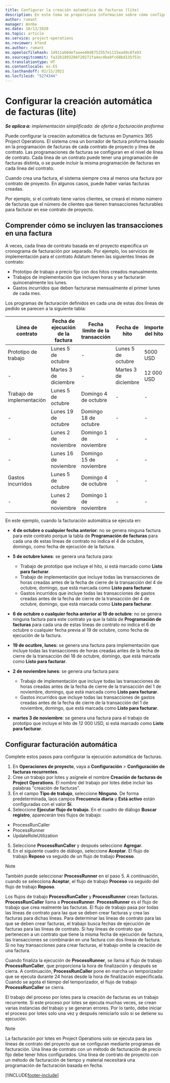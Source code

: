 ```yaml
---
title: Configurar la creación automática de facturas (lite)
description: En este tema se proporciona información sobre cómo configurar la creación automática de facturas proforma.
author: rumant
manager: Annbe
ms.date: 10/13/2020
ms.topic: article
ms.service: project-operations
ms.reviewer: kfend
ms.author: rumant
ms.openlocfilehash: 1d911ab0defaaee40d8752557e1115ea49c8fa93
ms.sourcegitcommit: fa32b1893286f20271fa4ec4be8fc68bd135f53c
ms.translationtype: HT
ms.contentlocale: es-ES
ms.lasthandoff: 02/15/2021
ms.locfileid: "5274344"
---
```

# <a name="configure-automatic-invoice-creation---lite"></a>Configurar la creación automática de facturas (lite)
 
_**Se aplica a:** implementación simplificada: de oferta a facturación proforma_

Puede configurar la creación automática de facturas en Dynamics 365 Project Operations. El sistema crea un borrador de factura proforma basado en la programación de facturas de cada contrato de proyecto y línea de contrato. Las programaciones de facturas se configuran en el nivel de línea de contrato. Cada línea de un contrato puede tener una programación de facturas distinta, o se puede incluir la misma programación de facturas en cada línea del contrato.

Cuando crea una factura, el sistema siempre crea al menos una factura por contrato de proyecto. En algunos casos, puede haber varias facturas creadas.

Por ejemplo, si el contrato tiene varios clientes, se creará el mismo número de facturas que el número de clientes que tienen transacciones facturables para facturar en ese contrato de proyecto.

## <a name="understand-how-transactions-are-included-on-an-invoice"></a>Comprender cómo se incluyen las transacciones en una factura 

A veces, cada línea de contrato basada en el proyecto especifica un cronograma de facturación por separado. Por ejemplo, los servicios de implementación para el contrato Adatum tienen las siguientes líneas de contrato:

- Prototipo de trabajo a precio fijo con dos hitos creados manualmente.
- Trabajos de implementación que incluyen horas y se facturarán quincenalmente los lunes.
- Gastos incurridos que deben facturarse mensualmente el primer lunes de cada mes.

Los programas de facturación definidos en cada una de estas dos líneas de pedido se parecen a la siguiente tabla:

| Línea de contrato | Fecha de ejecución de la factura | Fecha límite de la transacción | Fecha de hito | Importe del hito |
| --- | --- | --- | --- | --- |
| Prototipo de trabajo | Lunes 5 de octubre | - | Lunes 5 de octubre | 5000 USD |
| - | Martes 3 de diciembre | - | Martes 3 de diciembre | 12 000 USD |
| Trabajo de implementación | Lunes 5 de octubre | Domingo 4 de octubre | - | - |
| - | Lunes 19 de octubre | Domingo 18 de octubre | - | - |
| - | Lunes 2 de noviembre | Domingo 1 de noviembre | - | - |
| - | Lunes 16 de noviembre | Domingo 15 de noviembre | - | - |
| Gastos incurridos | Lunes 5 de octubre | Domingo 4 de octubre | - | - |
| - | Lunes 2 de noviembre | Domingo 1 de noviembre | - | - |

En este ejemplo, cuando la facturación automática se ejecuta en:

- **4 de octubre o cualquier fecha anterior**: no se genera ninguna factura para este contrato porque la tabla de **Programación de facturas** para cada una de estas líneas de contrato no indica el 4 de octubre, domingo, como fecha de ejecución de la factura.
- **5 de octubre lunes**: se genera una factura para:

    - Trabajo de prototipo que incluye el hito, si está marcado como **Listo para facturar**.
    - Trabajo de implementación que incluye todas las transacciones de horas creadas antes de la fecha de cierre de la transacción del 4 de octubre, domingo, que está marcada como **Listo para facturar**.
    - Gastos incurridos que incluye todas las transacciones de gastos creadas antes de la fecha de cierre de la transacción del 4 de octubre, domingo, que está marcada como **Listo para facturar**.
  
- **6 de octubre o cualquier fecha anterior al 19 de octubre**: no se genera ninguna factura para este contrato ya que la tabla de **Programación de facturas** para cada una de estas líneas de contrato no indica el 6 de octubre o cualquier fecha previa al 19 de octubre, como fecha de ejecución de la factura.
- **19 de ocutbre, lunes:** se genera una factura para implementación que incluye todas las transacciones de horas creadas antes de la fecha de cierre de la transacción del 18 de octubre, domingo, que está marcada como **Listo para facturar**.
- **2 de noviembre lunes**: se genera una factura para:

    - Trabajo de implementación que incluye todas las transacciones de horas creadas antes de la fecha de cierre de la transacción del 1 de noviembre, domingo, que está marcada como **Listo para facturar**.
    - Gastos incurridos que incluye todas las transacciones de gastos creadas antes de la fecha de cierre de la transacción del 1 de noviembre, domingo, que está marcada como **Listo para facturar**.

- **martes 3 de noviembre**: se genera una factura para el trabajo de prototipo que incluye el hito de 12 000 USD, si está marcado como **Listo para facturar**.

## <a name="configure-automatic-invoicing"></a>Configurar facturación automática

Complete estos pasos para configurar la ejecución automática de facturas.

1. En **Operaciones de proyecto**, vaya a **Configuración** > **Configuración de facturas recurrentes**.
2. Cree un trabajo por lotes y asígnele el nombre **Creación de facturas de Project Operations**. El nombre del trabajo por lotes debe incluir las palabras "creación de facturas".
3. En el campo **Tipo de trabajo**, seleccione **Ninguno**. De forma predeterminada, laos campos **Frecuencia diaria** y **Está activo** están configuradas con el valor **Sí**.
4. Seleccione **Ejecutar flujo de trabajo**. En el cuadro de diálogo **Buscar registro**, aparecerán tres flujos de trabajo:

- ProcessRunCaller
- ProcessRunner
- UpdateRoleUtilization

5. Seleccione **ProcessRunCaller** y después seleccione **Agregar**.
6. En el siguiente cuadro de diálogo, seleccione **Aceptar**. El flujo de trabajo **Reposo** va seguido de un flujo de trabajo **Proceso**. 

> [!NOTE]
> También puede seleccionar **ProcessRunner** en el paso 5. A continuación, cuando se selecciona **Aceptar**, el flujo de trabajo **Proceso** va seguido del flujo de trabajo **Reposo**.

Los flujos de trabajo **ProcessRunCaller** y **ProcessRunner** crean facturas. **ProcessRunCaller** llama a **ProcessRunner**. **ProcessRunner** es el flujo de trabajo que crea realmente las facturas. El flujo de trabajo pasa por todas las líneas de contrato para las que se deben crear facturas y crea las facturas para dichas líneas. Para determinar las líneas de contrato para las que se deben crear facturas, el trabajo busca fechas de ejecución de facturas para las líneas de contrato. Si hay líneas de contrato que pertenecen a un contrato que tiene la misma fecha de ejecución de factura, las transacciones se combinarán en una factura con dos líneas de factura. Si no hay transacciones para crear facturas, el trabajo omite la creación de una factura.

Cuando finaliza la ejecución de **ProcessRunner**, se llama al flujo de trabajo **ProcessRunCaller**, que proporciona la hora de finalización y después se cierra. A continuación, **ProcessRunCaller** pone en marcha un temporizador que se ejecuta durante 24 horas desde la hora de finalización especificada. Cuando se agota el tiempo del temporizador, el flujo de trabajo **ProcessRunCaller** se cierra.

El trabajo del proceso por lotes para la creación de facturas es un trabajo recurrente. Si este proceso por lotes se ejecuta muchas veces, se crean varias instancias del trabajo y se generan errores. Por lo tanto, debe iniciar el proceso por lotes solo una vez y después reiniciarlo solo si se detiene su ejecución.

> [!NOTE]
> La facturación por lotes en Project Operations solo se ejecuta para las líneas de contrato del proyecto que se configuran mediante programas de facturación. Una línea de contrato con un método de facturación de precio fijo debe tener hitos configurados. Una línea de contrato de proyecto con un método de facturación de tiempo y material necesitará una programación de facturación basada en fecha.


[!INCLUDE[footer-include](../../includes/footer-banner.md)]
